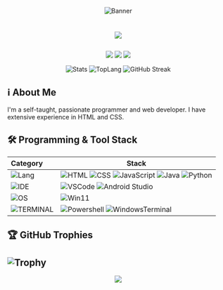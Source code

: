 <div align="center">
  
<!------- --Banner-- ------->
![Banner](https://github.com/user-attachments/assets/7c258892-9b00-413f-af2c-ec7486151e20)
<h1><pre><img src="https://readme-typing-svg.herokuapp.com/?font=Monospace&size=40&center=true&vCenter=true&width=600&height=50&color=FFFFFFF8&duration=4500&lines=Hello,+I'm+Zach+Johnson!;"/></pre></h1>

<a href="https://www.youtube.com/@cardinalboy-fy3lu"><img src="https://img.shields.io/badge/YouTube-FF0000?style=for-the-badge&logo=youtube&logoColor=white"></a>
<a href="mailto:zachrjohnson08@gmail.com"><img src="https://img.shields.io/badge/Gmail-D14836?style=for-the-badge&logo=gmail&logoColor=white"></a>
<a href="https://discordapp.com/users/"><img src="https://img.shields.io/badge/Discord-5865F2?style=for-the-badge&logo=discord&logoColor=white"></a>

<!------- --GitHub Stats-- ------->
![Stats](https://github-readme-stats.vercel.app/api?username=ZRJohnson&show_icons=true&count_private=true&theme=dark)
![TopLang](https://github-readme-stats.vercel.app/api/top-langs/?username=ZRJohnson&langs_count=10&theme=dark)
![GitHub Streak](https://streak-stats.demolab.com/?user=ZRJohnson&theme=dark)
</div>

<!------- --About Me-- ------->
## ℹ️ About Me
I'm a self-taught, passionate programmer and web developer. I have extensive experience in HTML and CSS.

## 🛠 Programming & Tool Stack

| Category                                                          | Stack                                                                                    |
| :-----------------------------------------------------------------|------------------------------------------------------------------------------------------|
| ![Lang](https://img.shields.io/badge/-LANGUAGES-black?style=flat) | ![HTML](https://img.shields.io/badge/-HTML5-E34F26?style=flat&logo=html5&logoColor=white) ![CSS](https://img.shields.io/badge/-CSS3-254bdd?style=flat&logo=css3) ![JavaScript](https://img.shields.io/badge/-JavaScript-C69D00?style=flat&logo=javascript&logoColor=white) ![Java](https://img.shields.io/badge/Java-%23ED8B00?style=flat&logo=openjdk&logoColor=white) ![Python](https://img.shields.io/badge/Python-3776AB?style=flat&logo=python&logoColor=ffdd54)|
| ![IDE](https://img.shields.io/badge/-IDE-black?style=flat)        |  ![VSCode](https://custom-icon-badges.demolab.com/badge/VSCode-0078d7.svg?&style=flat&logo=vsc&logoColor=white) ![Android Studio](https://img.shields.io/badge/Android_Studio-3DDC84?style=flat&logo=android-studio&logoColor=white)|
| ![OS](https://img.shields.io/badge/-OS-black?style=flat)          |  ![Win11](https://custom-icon-badges.demolab.com/badge/Windows_11-0078D6?style=flat&logo=windows11&logoColor=white)
| ![TERMINAL](https://img.shields.io/badge/-TERMINAL-black?style=flat) | ![Powershell](https://img.shields.io/badge/Powershell-5391FE?style=flat&logo=powershell&logoColor=white) ![WindowsTerminal](https://img.shields.io/badge/Windows_Terminal-4D4D4D?style=flat&logo=windows%20terminal&logoColor=white)

## 🏆 GitHub Trophies

![Trophy](https://github-profile-trophy.vercel.app/?username=ZRJohnson&theme=darkhub&no-bg=true&no-frame=true&margin-w=4)
---

<div align="center">
<img src="https://quotes-github-readme.vercel.app/api?type=horizontal&theme=dark">
</div>
